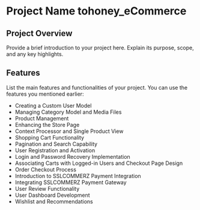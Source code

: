 # Project Name  tohoney_eCommerce

## Project Overview

Provide a brief introduction to your project here. Explain its purpose, scope, and any key highlights.

## Features

List the main features and functionalities of your project. You can use the features you mentioned earlier:

- Creating a Custom User Model
- Managing Category Model and Media Files
- Product Management
- Enhancing the Store Page
- Context Processor and Single Product View
- Shopping Cart Functionality
- Pagination and Search Capability
- User Registration and Activation
- Login and Password Recovery Implementation
- Associating Carts with Logged-in Users and Checkout Page Design
- Order Checkout Process
- Introduction to SSLCOMMERZ Payment Integration
- Integrating SSLCOMMERZ Payment Gateway
- User Review Functionality
- User Dashboard Development
- Wishlist and Recommendations




